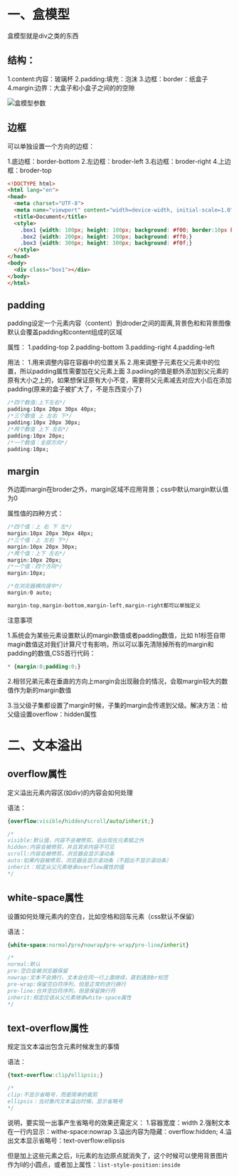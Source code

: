 # 一、盒模型
盒模型就是div之类的东西

## 结构：
1.content:内容：玻璃杯
2.padding:填充：泡沫
3.边框：border：纸盒子
4.margin:边界：大盒子和小盒子之间的的空隙

![盒模型参数]()

## 边框

可以单独设置一个方向的边框：

1.底边框：border-bottom
2.左边框：broder-left
3.右边框：broder-right
4.上边框：broder-top

```html
<!DOCTYPE html>
<html lang="en">
<head>
  <meta charset="UTF-8">
  <meta name="viewport" content="width=device-width, initial-scale=1.0">
  <title>Document</title>
  <style>
    .box1 {width: 100px; height: 100px; background: #f00; border:10px black solid ;border-top: none;}
    .box2 {width: 200px; height: 200px; background: #ff0;}
    .box3 {width: 300px; height: 300px; background: #f0f;}
  </style>
</head>
<body>
  <div class="box1"></div>
</body>
</html>
```

## padding

padding设定一个元素内容（content）到droder之间的距离,背景色和和背景图像默认会覆盖padding和content组成的区域

属性：
1.padding-top
2.padding-bottom
3.padding-right
4.padding-left

用法：
1.用来调整内容在容器中的位置关系
2.用来调整子元素在父元素中的位置，所以padding属性需要加在父元素上面
3.padiing的值是额外添加到父元素的原有大小之上的，如果想保证原有大小不变，需要将父元素减去对应大小后在添加padding(原来的盒子被扩大了，不是东西变小了)

```css
/*四个数值:上下左右*/
padding:10px 20px 30px 40px;
/*三个数值 上 左右 下*/
padding:10px 20px 30px;
/*两个数值 上下 左右*/
padding:10px 20px;
/*一个数值：全部方向*/
padding:10px;
```

## margin
外边距margin在broder之外，margin区域不应用背景；css中默认margin默认值为0

属性值的四种方式：

```css
/*四个值：上 右 下 左*/
margin:10px 20px 30px 40px;
/*三个值：上 左右 下*/
margin:10px 20px 30px;
/*两个值：上下 左右*/
margin:10px 20px;
/*一个值：四个方向*/
margin:10px;

/*在浏览器横向居中*/
margin:0 auto;

margin-top,margin-bottom,margin-left,margin-right都可以单独定义
```

注意事项

1.系统会为某些元素设置默认的margin数值或者padding数值，比如
h1标签自带magin数值这对我们计算尺寸有影响，所以可以事先清除掉所有的margin和padding的数值,CSS首行代码：
```css
* {margin:0;padding:0;}
```
2.相邻兄弟元素在垂直的方向上margin会出现融合的情况，会取margin较大的数值作为新的margin数值

3.当父级子集都设置了margin时候，子集的margin会传递到父级。解决方法：给父级设置overflow：hidden属性

# 二、文本溢出

## overflow属性
定义溢出元素内容区(如div)的内容会如何处理

语法：
```css
{overflow:visible/hidden/scroll/auto/inherit;}

/*
visible:默认值，内容不会被修剪，会出现在元素框之外
hidden:内容会被修剪，并且其余内容不可见
scroll:内容会被修剪，浏览器会显示滚动条
auto:如果内容被修剪，浏览器会显示滚动条（不超出不显示滚动条）
inherit：规定从父元素继承overflow属性的值
*/
```

## white-space属性
设置如何处理元素内的空白，比如空格和回车元素（css默认不保留）

语法：

```css
{white-space:normal/pre/nowrap/pre-wrap/pre-line/inherit}

/*
normal:默认
pre:空白会被浏览器保留
nowrap:文本不会换行，文本会在同一行上面继续，直到遇到br标签
pre-wrap:保留空白符序列，但是正常的进行换行
pre-line:合并空白符序列，但是保留换行符
inherit:规定应该从父元素继承white-space属性
*/
```

## text-overflow属性
规定当文本溢出包含元素时候发生的事情

语法：

```css
{text-overflow:clip/ellipsis;}

/*
clip:不显示省略号，而是简单的裁剪
ellipsis：当对象内文本溢出时候，显示省略号
*/
```

说明，要实现一出事产生省略号的效果还需定义：
1.容器宽度：width
2.强制文本在一行内显示：withe-space:nowrap
3.溢出内容为隐藏：overflow:hidden;
4.溢出文本显示省略号：text-overflow:ellipsis

但是加上这些元素之后，li元素的左边原点就消失了，这个时候可以使用背景图片作为li的小圆点，或者加上属性：`list-style-position:inside`